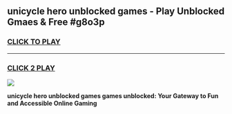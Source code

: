 
## unicycle hero unblocked games - Play Unblocked Gmaes & Free #g8o3p
<h3>
<a href="https://premium.freeplayer.one?title=unicycle_hero_unblocked_games&ref=01M">CLICK TO PLAY</a></h3>
<hr>

<h3>
<a href="https://premium.freeplayer.one?title=unicycle_hero_unblocked_games&ref=01M">CLICK 2 PLAY</a>
  
</h3>

<a href="https://premium.freeplayer.one?title=unicycle_hero_unblocked_games&ref=01M"><img src="https://clearcache.store/games.png"></a>


**unicycle hero unblocked games games unblocked: Your Gateway to Fun and Accessible Online Gaming**
